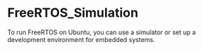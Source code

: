 # FreeRTOS_Simulation
To run FreeRTOS on Ubuntu, you can use a simulator or set up a development environment for embedded systems.
